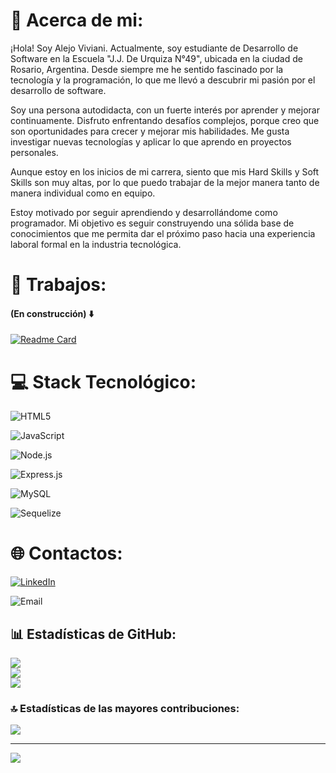 # 💫 Acerca de mi:
¡Hola! Soy Alejo Viviani.
Actualmente, soy estudiante de Desarrollo de Software en la Escuela "J.J. De Urquiza N°49", ubicada en la ciudad de Rosario, Argentina. Desde siempre me he sentido fascinado por la tecnología y la programación, lo que me llevó a descubrir mi pasión por el desarrollo de software.

Soy una persona autodidacta, con un fuerte interés por aprender y mejorar continuamente. Disfruto enfrentando desafíos complejos, porque creo que son oportunidades para crecer y mejorar mis habilidades. Me gusta investigar nuevas tecnologías y aplicar lo que aprendo en proyectos personales.

Aunque estoy en los inicios de mi carrera, siento que mis Hard Skills y Soft Skills son muy altas, por lo que puedo trabajar de la mejor manera tanto de manera individual como en equipo.

Estoy motivado por seguir aprendiendo y desarrollándome como programador. Mi objetivo es seguir construyendo una sólida base de conocimientos que me permita dar el próximo paso hacia una experiencia laboral formal en la industria tecnológica.

# 💼 Trabajos:

#### (En construcción) ⬇️
[![Readme Card](https://github-readme-stats.vercel.app/api/pin/?username=alejoNoB20&repo=WOTECH)](https://github.com/alejoNoB20/WOTECH)

# 💻 Stack Tecnológico:
![HTML5](https://img.shields.io/badge/html5-%23E34F26.svg?style=for-the-badge&logo=html5&logoColor=white)

![JavaScript](https://img.shields.io/badge/javascript-%23323330.svg?style=for-the-badge&logo=javascript&logoColor=%23F7DF1E)

![Node.js](https://img.shields.io/badge/node.js-%238CC84B.svg?style=for-the-badge&logo=node.js&logoColor=%#6C9A2B)

![Express.js](https://img.shields.io/badge/express.js-%23404d59.svg?style=for-the-badge&logo=express&logoColor=%2361DAFB) 

![MySQL](https://img.shields.io/badge/MySQL-%234479A1.svg?style=for-the-badge&logo=mysql&logoColor=%23FFFFFF)

![Sequelize](https://img.shields.io/badge/Sequelize-%2352B0E8.svg?style=for-the-badge&logo=sequelize&logoColor=%23FFFFFF)

# 🌐 Contactos:
[![LinkedIn](https://img.shields.io/badge/LinkedIn-%230077B5.svg?logo=linkedin&logoColor=white)](https://www.linkedin.com/in/alejo-viviani) 

![Email](https://img.shields.io/badge/Email-alejoviviani12@gmail.com-%23D14836.svg?style=for-the-badge&logo=mail&logoColor=%23FFFFFF)

## 📊 Estadísticas de GitHub:
![](https://github-readme-stats.vercel.app/api?username=alejoNoB20&theme=radical&hide_border=false&include_all_commits=true&count_private=true)<br/>
![](https://github-readme-streak-stats.herokuapp.com/?user=alejoNoB20&theme=radical&hide_border=false)
<br/>
![](https://github-readme-stats.vercel.app/api/top-langs/?username=alejoNoB20&theme=radical&hide_border=false&include_all_commits=true&count_private=true&layout=compact)

### 🔝 Estadísticas de las mayores contribuciones: 
![](https://github-contributor-stats.vercel.app/api?username=alejoNoB20&limit=5&theme=dark&combine_all_yearly_contributions=true)

---
[![](https://visitcount.itsvg.in/api?id=alejoNoB20&icon=0&color=0)](https://visitcount.itsvg.in)

<!-- Proudly created with GPRM ( https://gprm.itsvg.in ) -->
